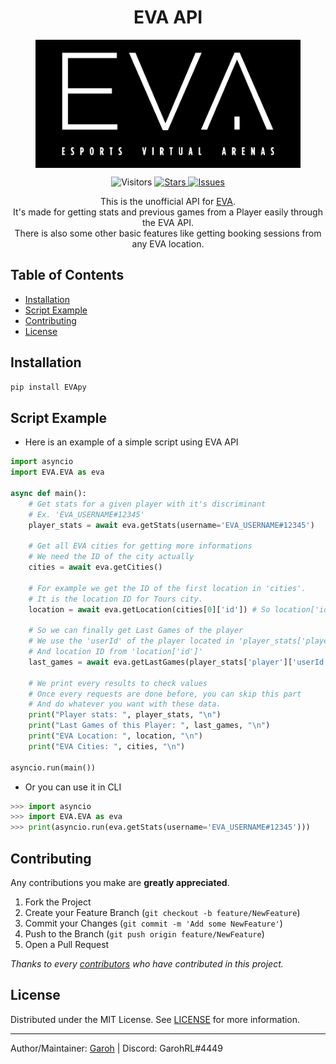 <h1 align='center'>EVA API</h1>
<p align="center">
<img src="https://github.com/LeGeRyChEeSe/EVApy/blob/main/images/eva_logo.jpg?raw=true" align="center" height=205 alt="EVApy" />
</p>
<p align="center">
<img src='https://visitor-badge.laobi.icu/badge?page_id=LeGeRyChEeSe.EVApy', alt='Visitors'/>
<a href="https://github.com/LeGeRyChEeSe/EVApy/stargazers">
<img src="https://img.shields.io/github/stars/LeGeRyChEeSe/EVApy" alt="Stars"/>
</a>
<a href="https://github.com/LeGeRyChEeSe/EVApy/issues">
<img src="https://img.shields.io/github/issues/LeGeRyChEeSe/EVApy" alt="Issues"/>
</a>

<p align="center">
This is the unofficial API for <a href="https://www.eva.gg/">EVA</a>.<br>
It's made for getting stats and previous games from a Player easily through the EVA API.<br>
There is also some other basic features like getting booking sessions from any EVA location.
<p align="center">

## Table of Contents
- [Installation](#installation)
- [Script Example](#script-example)
- [Contributing](#contributing)
- [License](#license)

## Installation

```python
pip install EVApy
```

## Script Example

- Here is an example of a simple script using EVA API

```python
import asyncio
import EVA.EVA as eva

async def main():
    # Get stats for a given player with it's discriminant
    # Ex. 'EVA_USERNAME#12345'
    player_stats = await eva.getStats(username='EVA_USERNAME#12345')

    # Get all EVA cities for getting more informations
    # We need the ID of the city actually
    cities = await eva.getCities()

    # For example we get the ID of the first location in 'cities'.
    # It is the location ID for Tours city.
    location = await eva.getLocation(cities[0]['id']) # So location['id] = 15
    
    # So we can finally get Last Games of the player
    # We use the 'userId' of the player located in 'player_stats['player']['userId']'
    # And location ID from 'location['id']'
    last_games = await eva.getLastGames(player_stats['player']['userId'], 1, location['id'], items_limit=5)

    # We print every results to check values
    # Once every requests are done before, you can skip this part
    # And do whatever you want with these data.
    print("Player stats: ", player_stats, "\n")
    print("Last Games of this Player: ", last_games, "\n")
    print("EVA Location: ", location, "\n")
    print("EVA Cities: ", cities, "\n")

asyncio.run(main())
```

- Or you can use it in CLI

```python
>>> import asyncio
>>> import EVA.EVA as eva
>>> print(asyncio.run(eva.getStats(username='EVA_USERNAME#12345')))
```

## Contributing

Any contributions you make are **greatly appreciated**.

1. Fork the Project
2. Create your Feature Branch (`git checkout -b feature/NewFeature`)
3. Commit your Changes (`git commit -m 'Add some NewFeature'`)
4. Push to the Branch (`git push origin feature/NewFeature`)
5. Open a Pull Request


*Thanks to every [contributors](https://github.com/LeGeRyChEeSe/EVApy/graphs/contributors) who have contributed in this project.*

## License

Distributed under the MIT License. See [LICENSE](https://github.com/LeGeRyChEeSe/EVApy/blob/main/LICENSE) for more information.

----

Author/Maintainer: [Garoh](https://github.com/LeGeRyChEeSe/) | Discord: GarohRL#4449